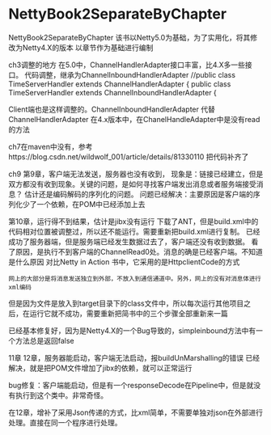 # NettyBook2SeparateByChapter
NettyBook2SeparateByChapter
该书以Netty5.0为基础，为了实用化，将其修改为Netty4.X的版本
以章节作为基础进行编制

ch3调整的地方
在5.0中，ChannelHandlerAdapter接口丰富，比4.X多一些接口。
代码调整，继承为ChannelInboundHandlerAdapter
//public class TimeServerHandler extends ChannelHandlerAdapter {
public class TimeServerHandler extends ChannelInboundHandlerAdapter {

Client端也是这样调整的。ChannelInboundHandlerAdapter 代替ChannelHandlerAdapter
在4.x版本中，在ChanelHandleAdapter中是没有read的方法

ch7在maven中没有，参考https://blog.csdn.net/wildwolf_001/article/details/81330110
把代码补齐了

ch9 第9章，客户端无法发送，服务器也没有收到，
现象是：链接已经建立，但是双方都没有收到现象。关键的问题，是如何寻找客户端发出消息或者服务端接受消息？
        估计还是编码解码的序列化的问题。
   问题已经解决：主要原因是客户端的序列化少了一个依赖，在POM中已经添加上去
    

第10章，运行得不到结果，估计是jibx没有运行
    下载了ANT，但是build.xml中的代码相对位置被调整过，所以还不能运行。需要重新把build.xml进行复制。
    已经成功了服务器端，但是服务端已经发生数据过去了，客户端还没有收到数据。
    看了原因，是执行不到客户端的ChannelRead0处。消息的确是已经客户端。不知道是什么原因
    对比Netty in Action 书中，它采用的是HttpclientCode的方式
    
    网上的大部分是将消息发送独立到外部，不放入到通信通道中。另外，网上的没有对消息体进行xml编码
    
但是因为文件是放入到target目录下的class文件中，所以每次运行其他项目之后，在运行它就不成功，需要重新把简书中的三个步骤全部重新来一篇

已经基本修复好，因为是Netty4.X的一个Bug导致的，simpleinbound方法中有一个方法总是返回false

11章
12章，服务器能启动，客户端无法启动，报buildUnMarshalling的错误
已经解决，就是把POM文件增加了jibx的依赖，就可以正常运行
  
  bug修复：客户端能启动，但是有一个responseDecode在Pipeline中，但是就没有执行到这个类中。非常奇怪。
 
 在12章，增补了采用Json传递的方式，比xml简单，不需要单独对json在外部进行处理。直接在同一个程序进行处理。
 
